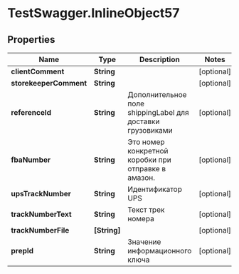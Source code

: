 # TestSwagger.InlineObject57

## Properties

Name | Type | Description | Notes
------------ | ------------- | ------------- | -------------
**clientComment** | **String** |  | [optional] 
**storekeeperComment** | **String** |  | [optional] 
**referenceId** | **String** | Дополнительное поле shippingLabel для доставки грузовиками | [optional] 
**fbaNumber** | **String** | Это номер конкретной коробки при отправке в амазон. | [optional] 
**upsTrackNumber** | **String** | Идентификатор UPS | [optional] 
**trackNumberText** | **String** | Текст трек номера | [optional] 
**trackNumberFile** | **[String]** |  | [optional] 
**prepId** | **String** | Значение информационного ключа | [optional] 


